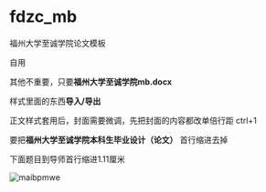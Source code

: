 # fdzc_mb
福州大学至诚学院论文模板

自用

其他不重要，只要**福州大学至诚学院mb.docx** 

样式里面的东西**导入/导出**

正文样式套用后，封面需要微调，先把封面的内容都改单倍行距 ctrl+1

要把**福州大学至诚学院本科生毕业设计（论文）** 首行缩进去掉

下面题目到导师首行缩进1.11厘米

![maibpmwe](https://github.com/noisy66/fdzc_mb/assets/114157124/a04e32a6-a92f-44b9-b39d-956619b1e501)

